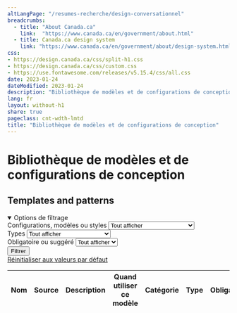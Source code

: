 ```yaml
---
altLangPage: "/resumes-recherche/design-conversationnel"
breadcrumbs:
  - title: "About Canada.ca"
    link:  "https://www.canada.ca/en/government/about.html"
  - title: Canada.ca design system
    link: "https://www.canada.ca/en/government/about/design-system.html"
css:
- https://design.canada.ca/css/split-h1.css
- https://design.canada.ca/css/custom.css
- https://use.fontawesome.com/releases/v5.15.4/css/all.css
date: 2023-01-24
dateModified: 2023-01-24
description: "Bibliothèque de modèles et de configurations de conception"
lang: fr
layout: without-h1
share: true
pageclass: cnt-wdth-lmtd
title: "Bibliothèque de modèles et de configurations de conception"
---
```

<h1 property="name" id="wb-cont" dir="ltr">Bibliothèque de modèles et de configurations de conception</h1>

<h2>Templates and patterns</h2>
<div class="row mrgn-tp-md">
<div class="col-md-3 small">
   <details open="open">
      <summary class="bg-primary text-center">Options de filtrage</summary>
      <form class="wb-tables-filter mrgn-lft-md mrgn-rght-md" data-bind-to="design">
         <div class="row mrgn-tp-lg mrgn-bttm-lg">
            <div class="form-group">
               <label for="dt_cat">Configurations, modèles ou styles</label>
               <select class="form-control maxwidth" id="dt_cat" name="dt_cat" data-column="4">
                <option value="">Tout afficher</option>
                <option value="Configuration de conception">Configurations de conception</option>
                <option value="Modèle de page">Modèles de page</option>
				        <option value="Style">Styles</option>
               </select>
            </div>
            <div class="form-group">
               <label for="dt_type">Types</label>
               <select class="form-control maxwidth" id="dt_type" name="dt_type" data-column="5">
                  <option value="">Tout afficher</option>
                  <option value="Destination">Destination</option>
                  <option value="Modèle à l'échelle du gouvernement">À l'échelle du gouvernement</option>
                  <option value="Institutionnel">Institution</option>
                  <option value="Configuration à l'échelle du site">À l'échelle du site</option>
                  <option value="Interaction">Interaction</option>
                  <option value="Navigation">Navigation</option>
                  <option value="Promotion">Promotion</option>
                  <option value="Modèle de thème">Thème et sujet</option>
                  <option value="Visuel">Visuel</option>
               </select>
            </div>
            <div class="form-group">
               <label for="dt_mand">Obligatoire ou suggéré</label>
               <select class="form-control maxwidth" id="dt_mand" name="dt_mand" data-column="6">
                <option value="">Tout afficher</option>
                <option value="Obligatoire">Obligatoire</option>
                <option value="Non">Suggéré</option>
               </select>
            </div>
            <div class="col-md-12 mrgn-tp-lg">
               <button type="submit" class="btn btn-primary full-width" aria-controls="dataset-filter">Filtrer</button>
            </div>
            <div class="col-md-12 mrgn-tp-md">
                <a href="datatables-05-en.html" class="btn btn-default full-width">Réinitialiser aux valeurs par défaut</a>
            </div>
         </div>
      </form>
   </details>
</div>
<div class="col-md-9">
   <div class="panel panel-default">
      <div class="mrgn-tp-md mrgn-bttm-md">
         <table class="wb-tables table table-striped small" aria-live="polite" id="design" data-page-length="100" data-wb-tables='{
            "bDeferRender": true,
            "ajaxSource": "https://design.canada.ca/ajax/patterns-01-fr.json",
            "order": [0, "asc"],
            "paging": false,
            "info": false,
            "columns": [
            { "data": "NAME", "className": "" },
            { "data": "SOURCE",  "visible": false },
            { "data": "DESCRIPTION",  "visible": false },
            { "data": "WHENTOUSE", "className": "", "orderable": false },
            { "data": "CATEGORY", "className": "" },
            { "data": "TYPE", "className": "" },
            { "data": "MANDATORY",  "visible": false },
            { "data": "TANDP",  "visible": false, "Search": "1" }
            ], 
            "searchCols": [
            null,
            null,
            null,
            null,
            null,
            null, 
            null,
            { "sSearch": &quot;1&quot; }]
            }'>
            <thead>
               <tr>
                  <th class="col-md-03">Nom</th>
                  <th>Source</th>
                  <th>Description</th>
                  <th class="col-md-05">Quand utiliser ce modèle</th>
                  <th class="col-md-02">Catégorie</th>
                  <th class="col-md-02">Type</th>
                  <th>Obligatoire</th>
                  <th>Modèles et configurations</th>
               </tr>
            </thead>
         </table>
      </div>
   </div>
</div>
